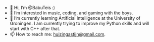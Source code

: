 - 👋 Hi, I’m @BabuTeis :)
- 👀 I’m interested in music, coding, and gaming with the boys. 
- 🌱 I’m currently learning Artificial Intelligence at the University of Groningen. I am currently trying to improve my Python skills and will start with C++ after that. 
- 📫 How to reach me: huizingastijn@gmail.com. 

<!---
BabuTeis/BabuTeis is a ✨ special ✨ repository because its `README.md` (this file) appears on your GitHub profile.
You can click the Preview link to take a look at your changes.
--->

